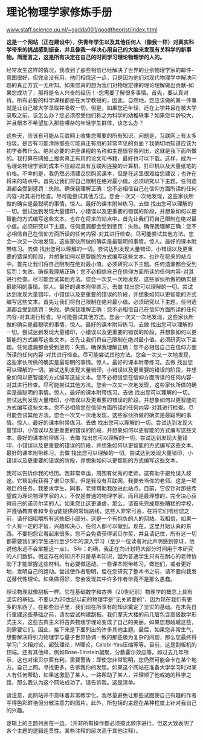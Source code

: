 # 理论物理学家修炼手册




www.staff.science.uu.nl/~gadda001/goodtheorist/index.html

**这是一个网站（正在建设中），供青年学生以及其他任何人（像我一样）对真实科学带来的挑战感到振奋，并且像我一样决心用自己的大脑来发现有关科学的新事物。简而言之，这是所有决定在自己的时间学习理论物理学的人的。**

经常发生这样的情况，我收到了那些相信已经解决了世界的业余物理学家的邮件-意图很好，但完全没有用。他们相信这一点，只是因为他们对现代物理学中解决问题的真正方式一无所知。如果您真的想为我们对物理定律的理论理解做出贡献-如果您成功了，那将是令人兴奋的经历！-您需要了解很多事情。首先，要认真对待。所有必要的科学课程都是在大学教授的，因此，自然地，您应该做的第一件事就是让自己被大学录取并吸收一切。但是，如果您还年轻，还在上学并且在被大学录取之前，该怎么办？您必须忍受他们称之为科学的幼稚轶事？如果您年龄较大，并且根本不希望加入那些嘈杂的年轻学生群体，该怎么办？

这些天，应该有可能从互联网上收集您需要的所有知识。问题是，互联网上有太多垃圾。是否有可能清除那些可能真正有用的非常罕见的页面？我确切地知道应该为初学者教什么。绝对必要的讲座课程的名称和主题很容易列出，这就是我下面所做的。我打算在网络上搜索真正有用的论文和书籍，最好也可以下载。这样，成为一名理论物理学家的成本不应超过具有互联网连接的计算机，打印机以及大量纸笔的价格。不幸的是，我仍然必须建议您购买课本，但是在这里很难给您建议；也许在将来的站点中。首先让我们将自己限制在绝对最小值。必须研究以下主题。任何遗漏都会受到惩罚：失败。确保我理解正确：您不必相信自己在信仰方面所读的任何内容-对其进行检查。尽可能尝试其他方法。您会一次又一次地发现，这些家伙所做的确实是最聪明的事情。惊人。最好的课本附带练习。去做 找出您可以理解的一切。尝试达到发现大量错印，小错误以及更重要的错误的阶段，并想象如何以更智能的方式编写这些文本。也许在将来的站点中。首先让我们将自己限制在绝对最小值。必须研究以下主题。任何遗漏都会受到惩罚：失败。确保我理解正确：您不必相信自己在信仰方面所读的任何内容-对其进行检查。尽可能尝试其他方法。您会一次又一次地发现，这些家伙所做的确实是最聪明的事情。惊人。最好的课本附带练习。去做 找出您可以理解的一切。尝试达到发现大量错印，小错误以及更重要的错误的阶段，并想象如何以更智能的方式编写这些文本。也许在将来的站点中。首先让我们将自己限制在绝对最小值。必须研究以下主题。任何遗漏都会受到惩罚：失败。确保我理解正确：您不必相信自己在信仰方面所读的任何内容-对其进行检查。尽可能尝试其他方法。您会一次又一次地发现，这些家伙所做的确实是最聪明的事情。惊人。最好的课本附带练习。去做 找出您可以理解的一切。尝试达到发现大量错印，小错误以及更重要的错误的阶段，并想象如何以更智能的方式编写这些文本。首先让我们将自己限制在绝对最小值。必须研究以下主题。任何遗漏都会受到惩罚：失败。确保我理解正确：您不必相信自己在信仰方面所读的任何内容-对其进行检查。尽可能尝试其他方法。您会一次又一次地发现，这些家伙所做的确实是最聪明的事情。惊人。最好的课本附带练习。去做 找出您可以理解的一切。尝试达到发现大量错印，小错误以及更重要的错误的阶段，并想象如何以更智能的方式编写这些文本。首先让我们将自己限制在绝对最小值。必须研究以下主题。任何遗漏都会受到惩罚：失败。确保我理解正确：您不必相信自己在信仰方面所读的任何内容-对其进行检查。尽可能尝试其他方法。您会一次又一次地发现，这些家伙所做的确实是最聪明的事情。惊人。最好的课本附带练习。去做 找出您可以理解的一切。尝试达到发现大量错印，小错误以及更重要的错误的阶段，并想象如何以更智能的方式编写这些文本。您不必相信您在信仰方面所读的任何内容-对其进行检查。尽可能尝试其他方法。您会一次又一次地发现，这些家伙所做的确实是最聪明的事情。惊人。最好的课本附带练习。去做 找出您可以理解的一切。尝试达到发现大量错印，小错误以及更重要的错误的阶段，并想象如何以更智能的方式编写这些文本。您不必相信您在信仰方面所读的任何内容-对其进行检查。尽可能尝试其他方法。您会一次又一次地发现，这些家伙所做的确实是最聪明的事情。惊人。最好的课本附带练习。去做 找出您可以理解的一切。尝试达到发现大量错印，小错误以及更重要的错误的阶段，并想象如何以更智能的方式编写这些文本。最好的课本附带练习。去做 找出您可以理解的一切。尝试达到发现大量错印，小错误以及更重要的错误的阶段，并想象如何以更智能的方式编写这些文本。最好的课本附带练习。去做 找出您可以理解的一切。尝试达到发现大量错印，小错误以及更重要的错误的阶段，并想象如何以更智能的方式编写这些文本。

我可以告诉你我的经历。我非常幸运，周围有优秀的老师。这有助于避免误入歧途。它帮助我获得了诺贝尔奖。但是我没有互联网。我要去当你的老师。这是一项艰巨的任务。我要求学生，同事，老师帮助我改进此站点。目前，它仅针对那些希望成为理论物理学家的人，不仅是普通的物理学家，而且是最理想的，完全决心获得自己的诺贝尔奖的人。如果您比这更谦虚，那么，请首先完成那些糟糕的学校，并遵循教育者和专业g徒提供的常规路线，这些人非常可恶，在将它们喂给您之前，请仔细咀嚼所有这些细小部分。这是一个有抱负的人的网站。我相信，如果一个人有一定的才智，兴趣和决心，任何人都可以做到。现在，这里开始认真的东西。不要抱怨它看起来很多。您不会免费获得诺贝尔奖，并且请记住，所有这一切都需要我们的学生进行至少5年的深入学习（至少一位读者对此声明感到惊讶，他说他永远不会掌握这一点）。 5年；的确，我正在向计划将大部分时间用于本研究的人们致辞。假定存在的知识不只是基本知识，因为普通学生只有在耐心的老师协助下才能掌握这些材料。有必要做运动。一些课本附带练习。做他们，或者更好地，发明自己的运动。尝试使作者聪明，但在您研究了整本书之前，请不要向我发送替代性理论。如果做得好，您会发现其中许多作者毕竟不是那么愚蠢。

理论物理就像刮板一样。它在基础数学和古典（20世纪前）物理学的概念上具有坚实的基础。不要以为20世纪以前的物理学是“无关紧要的”，因为现在我们有更多的东西了。在那些日子里，我们现在所享有的知识奠定了坚实的基础。在未先自行重建这些基础之前，请​​勿尝试构建刮板。我们摩天大楼的前几层包含高级数学形式主义，这些古典主义将古典物理学理论变成了自己的美丽。如果您想超越这些，则需要它们。因此，接下来是下面列出的许多其他主题。最后，如果您非常生气，想要解决将引力物理学与量子世界协调一致的那些极为复杂的问题，那么您最终将学习广义相对论，超弦理论，M理论，Calabi-Yau压缩等等。目前，这是刮板机的顶端。还有其他峰，例如Bose-Einstein凝聚，分数霍尔效应等。如过去几年所示，这也对诺贝尔奖有利。需要警告：即使您非常聪明，您仍然可能会卡在某个地方。自己上网。寻找更多。告诉我你的发现。如果这个网站在准备大学学习时对某人有任何帮助，如果这激励了某人，一路帮助了某人，并理顺了他或她的科学之路，那么我认为这个网站成功了。请告诉我。这是清单。

请注意，此网站并不意味着非常教学化。我尽量避免让那些试图使自己有趣的作者写得色彩鲜艳但分散注意力的图片。此外，所包括的主题在某种程度上针对我自己的兴趣。

逻辑上的主题列表在一边。（并非所有操作都必须按此顺序进行，但这大致表明了各个主题的逻辑连贯性。某些注释的层次高于其他注释）。






















